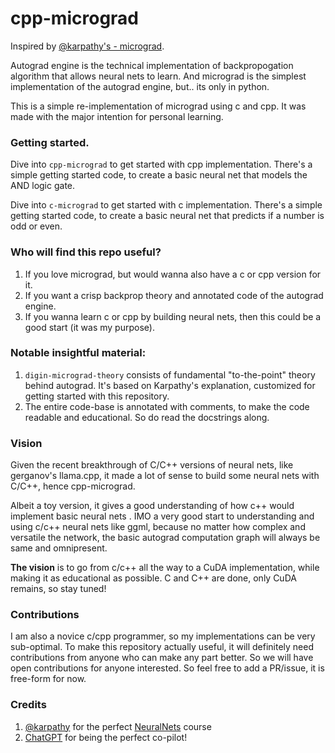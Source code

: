 # cpp-micrograd
Inspired by [@karpathy's - micrograd](https://github.com/karpathy/micrograd).

Autograd engine is the technical implementation of backpropogation algorithm that allows neural nets to learn.
And micrograd is the simplest implementation of the autograd engine, but.. its only in python.

This is a simple re-implementation of micrograd using c and cpp.
It was made with the major intention for personal learning.

### Getting started.
Dive into `cpp-micrograd` to get started with cpp implementation.
There's a simple getting started code, to create a basic neural net that models the AND logic gate.

Dive into `c-micrograd` to get started with c implementation.
There's a simple getting started code, to create a basic neural net that predicts if a number is odd or even.

### Who will find this repo useful?
1. If you love micrograd, but would wanna also have a c or cpp version for it.
2. If you want a crisp backprop theory and annotated code of the autograd engine. 
3. If you wanna learn c or cpp by building neural nets, then this could be a good start (it was my purpose).

### Notable insightful material:
1. `digin-micrograd-theory` consists of fundamental "to-the-point" theory behind autograd. It's based on Karpathy's explanation, customized for getting started with this repository.
2. The entire code-base is annotated with comments, to make the code readable and educational. So do read the docstrings along.

### Vision
Given the recent breakthrough of C/C++ versions of neural nets, like gerganov's llama.cpp, it made a lot of sense to build some neural nets with C/C++, hence cpp-micrograd.

Albeit a toy version, it gives a good understanding of how c++ would implement basic neural nets . IMO a very good start to understanding and using c/c++ neural nets like ggml, because no matter how complex and versatile the network, the basic autograd computation graph will always be same and omnipresent.

**The vision** is to go from c/c++ all the way to a CuDA implementation, while making it as educational as possible. C and C++ are done, only CuDA remains, so stay tuned!

### Contributions
I am also a novice c/cpp programmer, so my implementations can be very sub-optimal.
To make this repository actually useful, it will definitely need contributions from anyone who can make any part better.
So we will have open contributions for anyone interested.
So feel free to add a PR/issue, it is free-form for now.

### Credits
1. [@karpathy](https://github.com/karpathy) for the perfect [NeuralNets](https://www.youtube.com/watch?v=VMj-3S1tku0&list=PLAqhIrjkxbuWI23v9cThsA9GvCAUhRvKZ) course
2. [ChatGPT](https://chat.openai.com/) for being the perfect co-pilot!